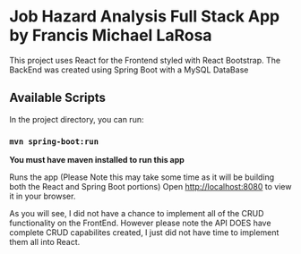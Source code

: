 # Job Hazard Analysis Full Stack App by Francis Michael LaRosa

This project uses React for the Frontend styled with React Bootstrap.
The BackEnd was created using Spring Boot with a MySQL DataBase

## Available Scripts

In the project directory, you can run:

### `mvn spring-boot:run`

**You must have maven installed to run this app**


Runs the app (Please Note this may take some time as it will be building both the React and Spring Boot portions)
Open [http://localhost:8080](http://localhost:8080) to view it in your browser.

As you will see, I did not have a chance to implement all of the CRUD functionality on the FrontEnd.
However please note the API DOES have complete CRUD capabilites created, I just did not have time to implement them all into React.
